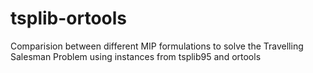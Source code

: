 # tsplib-ortools
Comparision between different MIP formulations to solve the Travelling Salesman Problem using instances from tsplib95 and ortools
